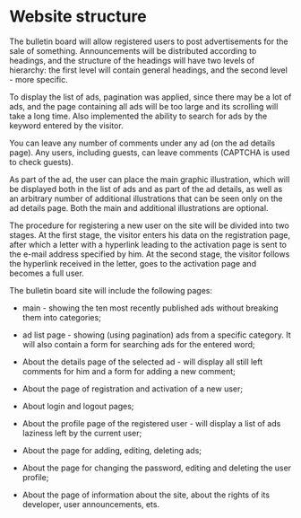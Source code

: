 # **Website structure**
The bulletin board will allow registered users to post advertisements for the sale of something. Announcements will be distributed according to headings, and the structure of the headings will have two levels of hierarchy: the first level will contain general headings, and the second level - more specific.

To display the list of ads, pagination was applied, since there may be a lot of ads, and the page containing all ads will be too large and its scrolling will take a long time. Also implemented the ability to search for ads by the keyword entered by the visitor.

You can leave any number of comments under any ad (on the ad details page). Any users, including guests, can leave comments (CAPTCHA is used to check guests).

As part of the ad, the user can place the main graphic illustration, which will be displayed both in the list of ads and as part of the ad details, as well as an arbitrary number of additional illustrations that can be seen only on the ad details page. Both the main and additional illustrations are optional.

The procedure for registering a new user on the site will be divided into two stages. At the first stage, the visitor enters his data on the registration page, after which a letter with a hyperlink leading to the activation page is sent to the e-mail address specified by him. At the second stage, the visitor follows the hyperlink received in the letter, goes to the activation page and becomes a full user.

The bulletin board site will include the following pages:

*   main - showing the ten most recently published ads without breaking them into categories; 


* ad list page - showing (using pagination) ads from a specific category. It will also contain a form for searching ads for the entered word;


* About the details page of the selected ad - will display all still left
comments for him and a form for adding a new comment;


* About the page of registration and activation of a new user;


* About login and logout pages;


* About the profile page of the registered user - will display a list of ads
laziness left by the current user;


* About the page for adding, editing, deleting ads;

* About the page for changing the password, editing and deleting the user profile; 
 
* About the page of information about the site, about the rights of its developer, user
announcements, ets.

